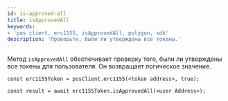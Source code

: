 ```yaml
---
id: is-approved-all
title: isApprovedAll
keywords:
- 'pos client, erc1155, isApprovedAll, polygon, sdk'
description: 'Проверьте, были ли утверждены все токены.'
---
```


Метод `isApprovedAll` обеспечивает проверку того, были ли утверждены все токены для пользователя. Он возвращает логическое значение.

```
const erc1155Token = posClient.erc1155(<token address>, true);

const result = await erc1155Token.isApprovedAll(<user Address>);

```
